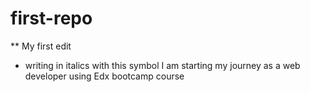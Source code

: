# first-repo
** My first edit
* writing in italics with this symbol
I am starting my journey as a web developer using Edx bootcamp course

